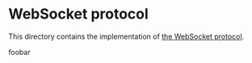 # WebSocket protocol

This directory contains the implementation of
[the WebSocket protocol](https://tools.ietf.org/html/rfc6455).

foobar
